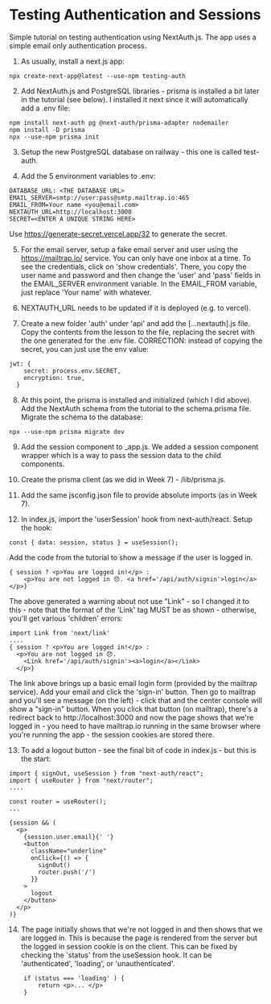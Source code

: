 # Testing Authentication and Sessions

Simple tutorial on testing authentication using NextAuth.js.  The app uses a simple email only authentication process.

1. As usually, install a next.js app:
```
npx create-next-app@latest --use-npm testing-auth
```

2. Add NextAuth.js and PostgreSQL libraries - prisma is installed a bit later in the tutorial (see below).  I installed it next since it will automatically add a .env file:
```
npm install next-auth pg @next-auth/prisma-adapter nodemailer
npm install -D prisma
npx --use-npm prisma init
```

3. Setup the new PostgreSQL database on railway - this one is called test-auth.

4. Add the 5 environment variables to .env:
```
DATABASE_URL: <THE DATABASE URL>
EMAIL_SERVER=smtp://user:pass@smtp.mailtrap.io:465
EMAIL_FROM=Your name <you@email.com>
NEXTAUTH_URL=http://localhost:3000
SECRET=<ENTER A UNIQUE STRING HERE>
```

Use https://generate-secret.vercel.app/32 to generate the secret.

5. For the email server, setup a fake email server and user using the https://mailtrap.io/ service.
You can only have one inbox at a time.  To see the credentials, click on 'show credentials'.  There, you copy the user name and password and then change the 'user' and 'pass' fields in the EMAIL_SERVER environment variable.  In the EMAIL_FROM variable, just replace 'Your name' with whatever.

6. NEXTAUTH_URL needs to be updated if it is deployed (e.g. to vercel).

7. Create a new folder 'auth' under 'api' and add the [...nextauth].js file.  Copy the contents from the lesson to the file, replacing the secret with the one generated for the .env file.  CORRECTION: instead of copying the secret, you can just use the env value:
```
jwt: {
    secret: process.env.SECRET,
    encryption: true,
  }
```

8. At this point, the prisma is installed and initialized (which I did above).  Add the NextAuth schema from the tutorial to the schema.prisma file.  Migrate the schema to the database:
```
npx --use-npm prisma migrate dev
```

9. Add the session component to _app.js.  We added a session component wrapper which is a way to pass the session data to the child components.  

10. Create the prisma client (as we did in Week 7) - /lib/prisma.js.

11. Add the same jsconfig.json file to provide absolute imports (as in Week 7).

12.  In index.js, import the 'userSession' hook from next-auth/react.  Setup the hook:
```
const { data: session, status } = useSession();
```
Add the code from the tutorial to show a message if the user is logged in.

```
{ session ? <p>You are logged in!</p> :
    <p>You are not logged in 😞. <a href='/api/auth/signin'>login</a></p>}
```

The above generated a warning about not use "Link" - so I changed it to this - note that the format of the 'Link' tag MUST be as shown - otherwise, you'll get various 'children' errors:
```
import Link from 'next/link'
....
{ session ? <p>You are logged in!</p> :
  <p>You are not logged in 😞.  
    <Link href='/api/auth/signin'><a>login</a></Link>
  </p>}

```

The link above brings up a basic email login form (provided by the mailtrap service).  Add your email and click the 'sign-in' button.  Then go to mailtrap and you'll see a message (on the left) - click that and the center console will show a "sign-in" button.   When you click that button (on mailtrap), there's a redirect back to http://localhost:3000 and now the page shows that we're logged in - you need to have mailtrap.io running in the same browser where you're running the app - the session cookies are stored there.


13. To add a logout button - see the final bit of code in index.js - but this is the start:
```
import { signOut, useSession } from "next-auth/react";
import { useRouter } from "next/router";
....

const router = useRouter();
...

{session && (
  <p>
    {session.user.email}{' '}
    <button
      className="underline"
      onClick={() => {
        signOut()
        router.push('/')
      }}
    >
      logout
    </button>
  </p>
)}
```

14. The page initially shows that we're not logged in and then shows that we are logged in.  This is because the page is rendered from the server but the logged in session cookie is on the client.  This can be fixed by checking the 'status' from the useSession hook.  It can be 'authenticated', 'loading', or 'unauthenticated'.
```
    if (status === 'loading' ) {
        return <p>... </p>
    }
```
